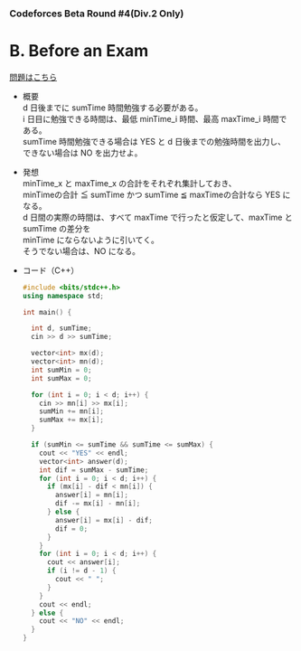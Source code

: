 ### Codeforces Beta Round #4(Div.2 Only)

# B. Before an Exam

  [問題はこちら](https://codeforces.com/problemset/problem/4/B)
  
- 概要<br>
  d 日後までに sumTime 時間勉強する必要がある。<br>
  i 日目に勉強できる時間は、最低 minTime_i 時間、最高 maxTime_i 時間である。<br>
  sumTime 時間勉強できる場合は YES と d 日後までの勉強時間を出力し、<br>
  できない場合は NO を出力せよ。
  
  
- 発想<br>
  minTime_x と maxTime_x の合計をそれぞれ集計しておき、<br>
  minTimeの合計 ≦ sumTime かつ sumTime ≦ maxTimeの合計なら YES になる。<br>
  d 日間の実際の時間は、すべて maxTime で行ったと仮定して、maxTime と sumTime の差分を<br>
  minTime にならないように引いてく。<br>
  そうでない場合は、NO になる。<br>

  
- コード（C++）

  ```cpp
  #include <bits/stdc++.h>
  using namespace std;

  int main() {

    int d, sumTime;
    cin >> d >> sumTime;

    vector<int> mx(d);
    vector<int> mn(d);
    int sumMin = 0;
    int sumMax = 0;

    for (int i = 0; i < d; i++) {
      cin >> mn[i] >> mx[i];
      sumMin += mn[i];
      sumMax += mx[i];
    }

    if (sumMin <= sumTime && sumTime <= sumMax) {
      cout << "YES" << endl;
      vector<int> answer(d);
      int dif = sumMax - sumTime;
      for (int i = 0; i < d; i++) {
        if (mx[i] - dif < mn[i]) {
          answer[i] = mn[i];
          dif -= mx[i] - mn[i];
        } else {
          answer[i] = mx[i] - dif;
          dif = 0; 
        }
      }
      for (int i = 0; i < d; i++) {
        cout << answer[i];
        if (i != d - 1) {
          cout << " ";
        }
      }
      cout << endl;
    } else {
      cout << "NO" << endl;
    }
  }
  ```
    